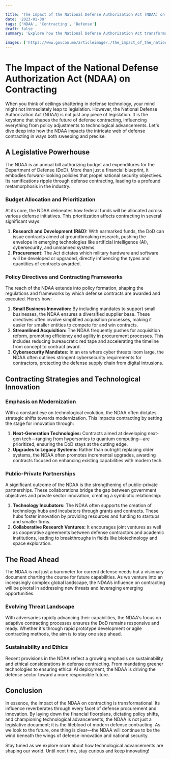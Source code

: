 ```yaml
---

title: 'The Impact of the National Defense Authorization Act (NDAA) on Contracting'
date: '2023-01-30'
tags: ['NDAA', 'Contracting', 'Defense']
draft: false
summary: 'Explore how the National Defense Authorization Act transforms defense contracting, spearheads innovation, and reshapes the future of national security.'

images: ['https://www.govcon.me/articleimage/./the_impact_of_the_national_defense_authorization_act_ndaa_on_contracting.webp']
---
```


# The Impact of the National Defense Authorization Act (NDAA) on Contracting

When you think of ceilings shattering in defense technology, your mind might not immediately leap to legislation. However, the National Defense Authorization Act (NDAA) is not just any piece of legislation. It is the keystone that shapes the future of defense contracting, influencing everything from policy adjustments to technological advancements. Let's dive deep into how the NDAA impacts the intricate web of defense contracting in ways both sweeping and precise.

## A Legislative Powerhouse

The NDAA is an annual bill authorizing budget and expenditures for the Department of Defense (DoD). More than just a financial blueprint, it embodies forward-looking policies that propel national security objectives. Its ramifications ripple through defense contracting, leading to a profound metamorphosis in the industry.

### Budget Allocation and Prioritization

At its core, the NDAA delineates how federal funds will be allocated across various defense initiatives. This prioritization affects contracting in several significant ways:

1. **Research and Development (R&D):** With earmarked funds, the DoD can issue contracts aimed at groundbreaking research, pushing the envelope in emerging technologies like artificial intelligence (AI), cybersecurity, and unmanned systems.
2. **Procurement:** The Act dictates which military hardware and software will be developed or upgraded, directly influencing the types and quantities of contracts awarded.

### Policy Directives and Contracting Frameworks

The reach of the NDAA extends into policy formation, shaping the regulations and frameworks by which defense contracts are awarded and executed. Here’s how:

1. **Small Business Innovation:** By including mandates to support small businesses, the NDAA ensures a diversified supplier base. These directives often involve simplified acquisition processes, making it easier for smaller entities to compete for and win contracts.
2. **Streamlined Acquisition:** The NDAA frequently pushes for acquisition reform, promoting efficiency and agility in procurement processes. This includes reducing bureaucratic red tape and accelerating the timeline from concept to contract award.
3. **Cybersecurity Mandates:** In an era where cyber threats loom large, the NDAA often outlines stringent cybersecurity requirements for contractors, protecting the defense supply chain from digital intrusions.

## Contracting Strategies and Technological Innovation

### Emphasis on Modernization

With a constant eye on technological evolution, the NDAA often dictates strategic shifts towards modernization. This impacts contracting by setting the stage for innovation through:

1. **Next-Generation Technologies:** Contracts aimed at developing next-gen tech—ranging from hypersonics to quantum computing—are prioritized, ensuring the DoD stays at the cutting edge.
2. **Upgrades to Legacy Systems:** Rather than outright replacing older systems, the NDAA often promotes incremental upgrades, awarding contracts focused on enhancing existing capabilities with modern tech.

### Public-Private Partnerships

A significant outcome of the NDAA is the strengthening of public-private partnerships. These collaborations bridge the gap between government objectives and private sector innovation, creating a symbiotic relationship:

1. **Technology Incubators:** The NDAA often supports the creation of technology hubs and incubators through grants and contracts. These hubs foster innovation by providing resources and funding to startups and smaller firms.
2. **Collaborative Research Ventures:** It encourages joint ventures as well as cooperative agreements between defense contractors and academic institutions, leading to breakthroughs in fields like biotechnology and space exploration.

## The Road Ahead

The NDAA is not just a barometer for current defense needs but a visionary document charting the course for future capabilities. As we venture into an increasingly complex global landscape, the NDAA’s influence on contracting will be pivotal in addressing new threats and leveraging emerging opportunities.

### Evolving Threat Landscape

With adversaries rapidly advancing their capabilities, the NDAA's focus on adaptive contracting processes ensures the DoD remains responsive and ready. Whether it's through rapid prototype development or agile contracting methods, the aim is to stay one step ahead.

### Sustainability and Ethics

Recent provisions in the NDAA reflect a growing emphasis on sustainability and ethical considerations in defense contracting. From mandating greener technologies to ensuring ethical AI deployment, the NDAA is driving the defense sector toward a more responsible future.

## Conclusion

In essence, the impact of the NDAA on contracting is transformational. Its influence reverberates through every facet of defense procurement and innovation. By laying down the financial floorplans, dictating policy shifts, and championing technological advancements, the NDAA is not just a legislative document; it is the lifeblood of modern defense contracting. As we look to the future, one thing is clear—the NDAA will continue to be the wind beneath the wings of defense innovation and national security.

Stay tuned as we explore more about how technological advancements are shaping our world. Until next time, stay curious and keep innovating!